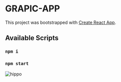 # GRAPIC-APP

This project was bootstrapped with [Create React App](https://github.com/facebook/create-react-app).

## Available Scripts

### `npm i`
### `npm start`

![hippo](https://media3.giphy.com/media/aUovxH8Vf9qDu/giphy.gif)
